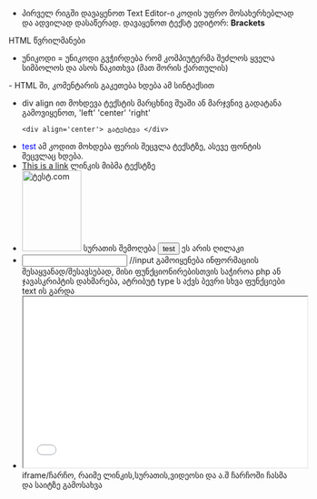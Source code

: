 
- პირველ რიგში დავაყენოთ Text Editor-ი კოდის უფრო მოსახერხებლად და ადვილად დასაწერად. დავაყენოთ ტექსტ ედიტორ: <b>Brackets</b>

HTML წვრილმანები

- უნიკოდი = უნიკოდი გვჭირდება რომ კომპიუტერმა შეძლოს ყველა სიმბოლოს და ასოს წაკითხვა (მათ შორის ქართულის)
<!--->
      <head>
      <meta charset="utf-8">
      </head>

- HTML ში, კომენტარის გაკეთება ხდება ამ სინტაქსით <!--- აქ იწერება რამე კომენტარი --->

- div align ით მოხდევა ტექსტის მარცხნივ შუაში ან მარჯვნივ გადატანა გამოვიყენოთ, 'left' 'center' 'right'  <!--->
      
      <div align='center'> გატესტვა </div>
      
- <!--->
      <font color='blue'> test </font>    
      ამ კოდით მოხდება ფერის შეცვლა ტექსტზე, ასევე ფონტის შეცვლაც ხდება.

- <!--->
      <a href="https://www.ტესტ.com">This is a link</a>
      ლინკის მიბმა ტექსტზე

- <!--->
      <img src="ტესტ.jpg" alt="ტესტ.com" width="104" height="142">
      სურათის შემოღება
      
      <button>test</button> ეს არის ღილაკი

- <!--->
      <input type='text'>
      //input გამოიყენება ინფორმაციის შესაყვანად/შესავსებად, მისი ფუნქციონირებისთვის საჭიროა php ან ჯავასკრიპტის დახმარება, ატრიბუტ type ს აქვს ბევრი სხვა ფუნქციები text ის გარდა

- <!--->
      <iframe src='pp.jpg' width="500" height="300"></iframe>
      iframe/ჩარჩო, რაიმე ლინკის,სურათის,ვიდეოსი და ა.შ ჩარჩოში ჩასმა და საიტზე გამოსახვა
